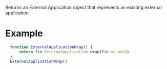 Returns an External Application object that represents an existing external application
# Example
```js
  function ExternalApplicationWrap() {
      return fin.ExternalApplication.wrap(fin.me.uuid)
  }
  ExternalApplicationWrap()
```
